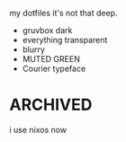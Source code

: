 my dotfiles it's not that deep.

+ gruvbox dark
+ everything transparent
+ blurry
+ MUTED GREEN
+ Courier typeface

# ARCHIVED
i use nixos now
